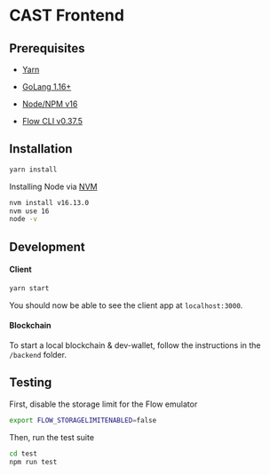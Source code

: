 # CAST Frontend

## Prerequisites

- [Yarn](https://classic.yarnpkg.com/lang/en/docs/install)

- [GoLang 1.16+](https://golang.org/doc/install)
- [Node/NPM v16](https://docs.npmjs.com/downloading-and-installing-node-js-and-npm)
- [Flow CLI v0.37.5](https://docs.onflow.org/flow-cli/install/)

## Installation

```bash
yarn install
```

Installing Node via [NVM](https://github.com/nvm-sh/nvm#installation-and-update)
```bash
nvm install v16.13.0
nvm use 16
node -v
```

## Development

#### Client

```bash
yarn start
```

You should now be able to see the client app at `localhost:3000`.

#### Blockchain

To start a local blockchain & dev-wallet, follow the instructions in the `/backend` folder.

## Testing

First, disable the storage limit for the Flow emulator

```bash
export FLOW_STORAGELIMITENABLED=false
```

Then, run the test suite

```bash
cd test
npm run test
```